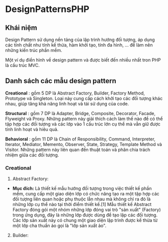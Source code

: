 # DesignPatternsPHP

## Khái niệm

Design Pattern sử dụng nền tảng của lập trình hướng đối tượng, áp dụng các tính chất như tính kế thừa, hàm khởi tạo,
tính đa hình, ... để làm nên những kiến trúc phần mềm.

Một ví dụ điển hình về design pattern và được biết đến nhiều nhất tron PHP là cấu trúc MVC.

## Danh sách các mẫu design pattern

<strong>Creational</strong> : gồm 5 DP là Abstract Factory, Builder, Factory Method, Prototype và Singleton. Loại này cung cấp cách khởi tạo các đối tượng khác nhau, giúp tăng khả năng linh hoạt và tái sử dụng của code.

<strong>Structural</strong> : gồm 7 DP là Adapter, Bridge, Composite, Decorator, Facade, Flyweight và Proxy. Những pattern này giải thích cách làm thế nào để có thể tập hợp các đối tượng và các lớp vào 1 cấu trúc lớn cụ thể mà vẫn giữ được tính linh hoạt và hiêu quả.

<strong>Behavioral</strong> : gồm 11 DP là Chain of Responsibility, Command, Interpreter, Iterator, Mediator, Memento, Observer, State, Strategy, Template Method và Visitor. Những pattern này liên quan đến thuật toán và phân chia trách nhiệm giữa các đối tượng.


### Creational

1. Abstract Factory:

- <strong> Mục đích: </strong>  Là thiết kế mẫu hướng đối tượng trong việc thiết kế phần mềm, cung cấp một giao diện lớp có chức năng tạo ra một tập hợp các đối tượng liên quan hoặc phụ thuộc lẫn nhau mà không chỉ ra đó là những lớp cụ thể nào tại thời điểm thiết kế.[1] Mẫu thiết kế Abstract Factory đóng gói một nhóm những lớp đóng vai trò "sản xuất" (Factory) trong ứng dụng, đây là những lớp được dùng để tạo lập các đối tượng. Các lớp sản xuất này có chung một giao diện lập trình được kế thừa từ một lớp cha thuần ảo gọi là "lớp sản xuất ảo".

2. Builder:

